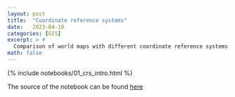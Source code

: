 ```yaml
---
layout: post
title:  "Coordinate reference systems"
date:   2023-04-10
categories: [GIS]
excerpt: > #
  Comparison of world maps with different coordinate reference systems
math: false
---
```


{% include notebooks/01_crs_intro.html %}

The source of the notebook can be found [here](https://github.com/cgroll/earth-gis/blob/9e6b3974a20ee17d4e4009efc21684bc9939c099/notebooks/tutorials/01_crs_intro.ipynb)
